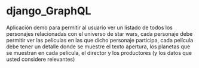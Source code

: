 # django_GraphQL
Aplicación demo para permitir al usuario ver un listado de todos los personajes relacionadas con el universo de star wars, cada personaje debe permitir ver las películas en las que dicho personaje participa, cada película debe tener un detalle donde se muestre el texto apertura, los planetas que se muestran en cada película, el director y los productores (y los datos que usted considere relevantes)
